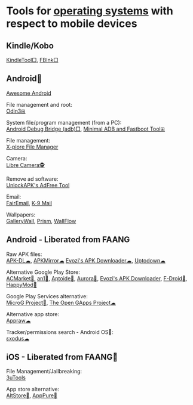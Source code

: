 
# Tools for [operating systems](https://trendless.tech/os/) with respect to mobile devices

## Kindle/Kobo

[KindleTool□](https://github.com/NiLuJe/KindleTool),
[FBInk□](https://github.com/NiLuJe/FBInk)

## Android🤖

[Awesome Android](https://gitlab.com/linuxcafefederation/awesome-android/)

File management and root:  
[Odin3⊞](https://odin3download.com/)

System file/program management (from a PC):  
[Android Debug Bridge (adb)□](https://developer.android.com/studio/command-line/adb),
[Minimal ADB and Fastboot Tool⊞](https://androidmtk.com/download-minimal-adb-and-fastboot-tool)

File management:  
[X-plore File Manager](https://www.lonelycatgames.com/apps/xplore/)

Camera:  
[Libre Camera🕵️](https://f-droid.org/packages/com.iakmds.librecamera/)

Remove ad software:  
[UnlockAPK's AdFree Tool](https://unlockapk.com/AdFree-Tool.php)

Email:  
[FairEmail](https://email.faircode.eu/),
[K-9 Mail](https://k9mail.app/)

Wallpapers:  
[GalleryWall](https://github.com/bossly/gallerywall),
[Prism](https://github.com/Hash-Studios/Prism),
[WallFlow](https://github.com/ammargitham/WallFlow)

## Android - Liberated from FAANG

Raw APK files:  
[APK-DL☁](https://apk-dl.com/),
[APKMirror☁](https://www.apkmirror.com/)
[Evozi's APK Downloader☁](https://apps.evozi.com/apk-downloader/),
[Uptodown☁](https://www.uptodown.com/)

Alternative Google Play Store:  
[ACMarket🤖](https://acmarket.net/),
[an1🤖](https://an1.com/),
[Aptoide🤖](https://en.aptoide.com/),
[Aurora🤖](https://auroraoss.com/),
[Evozi's APK Downloader](https://apps.evozi.com/apk-downloader/),
[F-Droid🤖](https://f-droid.org/),
[HappyMod🤖](https://www.happymodapk.net/)

Google Play Services alternative:  
[MicroG Project🤖](https://microg.org/),
[The Open GApps Project☁](https://opengapps.org/)

Alternative app store:  
[Appraw☁](https://appraw.com/)

Tracker/permissions search - Android OS🤖:  
[εxodus☁](https://reports.exodus-privacy.eu.org/en/)

## iOS - Liberated from FAANG🍎

File Management/Jailbreaking:  
[3uTools](https://www.3u.com/)

App store alternative:  
[AltStore🍎](https://altstore.io/),
[AppPure🍎](https://iphone.apkpure.com/)
